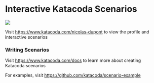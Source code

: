 # Interactive Katacoda Scenarios

[![](http://shields.katacoda.com/katacoda/nicolas-dupont/count.svg)](https://www.katacoda.com/nicolas-dupont "Get your profile on Katacoda.com")

Visit https://www.katacoda.com/nicolas-dupont to view the profile and interactive scenarios

### Writing Scenarios
Visit https://www.katacoda.com/docs to learn more about creating Katacoda scenarios

For examples, visit https://github.com/katacoda/scenario-example
